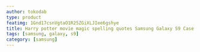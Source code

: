 ```yaml
---
author: tokodab
type: product
featimg: 1Gnd17csnVgtaO1R25ZGiXLJIee6gshye
title: Harry potter movie magic spelling quotes Samsung Galaxy S9 Case
tags: [samsung, galaxy, s9]
category: [samsung]
---
```

